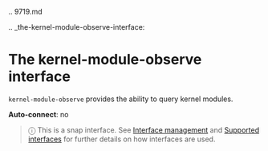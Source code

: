 .. 9719.md

.. _the-kernel-module-observe-interface:

# The kernel-module-observe interface

`kernel-module-observe` provides the ability to query kernel modules.

**Auto-connect**: no

> ⓘ  This is a snap interface. See [Interface management](/t/interface-management/6154) and [Supported interfaces](/t/supported-interfaces/7744) for further details on how interfaces are used.